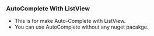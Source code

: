 ### AutoComplete With ListView

* This is for make Auto-Complete with ListView.
* You can use AutoComplete without any nuget pacakge.
